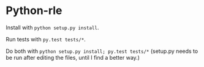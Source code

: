 # Python-rle

Install with `python setup.py install`.

Run tests with `py.test tests/*`.

Do both with `python setup.py install; py.test tests/*` (setup.py needs to be
run after editing the files, until I find a better way.)
